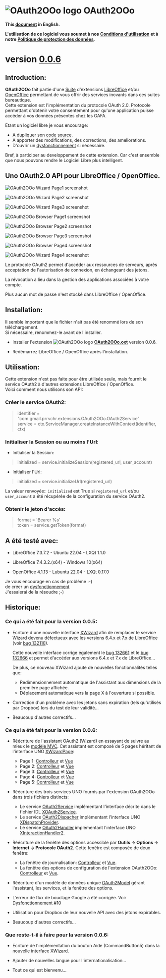 # ![OAuth2OOo logo][1] OAuth2OOo

**This [document][2] in English.**

**L'utilisation de ce logiciel vous soumet à nos** [**Conditions d'utilisation**][3] **et à notre** [**Politique de protection des données**][4].

# version [0.0.6][5]

## Introduction:

**OAuth2OOo** fait partie d'une [Suite][6] d'extensions [LibreOffice][7] et/ou [OpenOffice][8] permettant de vous offrir des services inovants dans ces suites bureautique.  
Cette extension est l'implémentation du protocole OAuth 2.0. Protocole permettant d'obtenir votre consentement pour qu'une application puisse accéder à vos données présentes chez les GAFA.

Etant un logiciel libre je vous encourage:
- A dupliquer son [code source][9].
- A apporter des modifications, des corrections, des ameliorations.
- D'ouvrir un [dysfonctionnement][10] si nécessaire.

Bref, à participer au developpement de cette extension.
Car c'est ensemble que nous pouvons rendre le Logiciel Libre plus intelligent.

## Uno OAuth2.0 API pour LibreOffice / OpenOffice.

![OAuth2OOo Wizard Page1 screenshot][11]

![OAuth2OOo Wizard Page2 screenshot][12]

![OAuth2OOo Wizard Page3 screenshot][13]

![OAuth2OOo Browser Page1 screenshot][14]

![OAuth2OOo Browser Page2 screenshot][15]

![OAuth2OOo Browser Page3 screenshot][16]

![OAuth2OOo Browser Page4 screenshot][17]

![OAuth2OOo Wizard Page4 screenshot][18]

Le protocole OAuth2 permet d'accéder aux ressources de serveurs, après acceptation de l'autorisation de connexion, en échangeant des jetons.

La révocation a lieu dans la gestion des applications associées à votre compte.

Plus aucun mot de passe n'est stocké dans LibreOffice / OpenOffice.

## Installation:

Il semble important que le fichier n'ait pas été renommé lors de son téléchargement.  
Si nécessaire, renommez-le avant de l'installer.

- Installer l'extension ![OAuth2OOo logo][1] **[OAuth2OOo.oxt][19]** version 0.0.6.

- Redémarrez LibreOffice / OpenOffice après l'installation.

## Utilisation:

Cette extension n'est pas faite pour être utilisée seule, mais fournit le service OAuth2 à d'autres extensions LibreOffice / OpenOffice.  
Voici comment nous utilisons son API:

### Créer le service OAuth2:

> identifier = "com.gmail.prrvchr.extensions.OAuth2OOo.OAuth2Service"  
> service = ctx.ServiceManager.createInstanceWithContext(identifier, ctx)

### Initialiser la Session ou au moins l'Url:

- Initialiser la Session: 

> initialized = service.initializeSession(registered_url, user_account)

- Initialiser l'Url:

> initialized = service.initializeUrl(registered_url)

La valeur renvoyée:: `initialized` est True si `registered_url` et/ou `user_account` a été récupérée de la configuration du service OAuth2.

### Obtenir le jeton d'accès:

> format = 'Bearer %s'  
> token = service.getToken(format)

## A été testé avec:

* LibreOffice 7.3.7.2 - Ubuntu 22.04 - LXQt 1.1.0

* LibreOffice 7.4.3.2.(x64) - Windows 10(x64)

* OpenOffice 4.1.13 - Lubuntu 22.04 - LXQt 0.17.0

Je vous encourage en cas de problème :-(  
de créer un [dysfonctionnement][10]  
J'essaierai de la résoudre ;-)

## Historique:

### Ce qui a été fait pour la version 0.0.5:

- Ecriture d'une nouvelle interface [XWizard][20] afin de remplacer le service Wizard devenu défectueux avec les versions 6.4.x et 7.x de LibreOffice (voir [bug 132110][21]).

    Cette nouvelle interface corrige également le [bug 132661][22] et le [bug 132666][23] et permet d'accéder aux versions 6.4.x et 7.x de LibreOffice...

    De plus, ce nouveau XWizard ajoute de nouvelles fonctionnalités telles que:

    - Redimensionnement automatique de l'assistant aux dimensions de la première page affichée.
    - Déplacement automatique vers la page X à l'ouverture si possible.

- Correction d'un problème avec les jetons sans expiration (tels qu'utilisés par Dropbox) lors du test de leur validité...

- Beaucoup d'autres correctifs...

### Ce qui a été fait pour la version 0.0.6:

- Réécriture de l'assistant OAuth2 (Wizard) en essayant de suivre au mieux le [modèle MVC][24]. Cet assistant est composé de 5 pages héritant de l'interface UNO [XWizardPage][25]:

    - Page 1: [Controlleur][26] et [Vue][27]
    - Page 2: [Controlleur][28] et [Vue][29]
    - Page 3: [Controlleur][30] et [Vue][31]
    - Page 4: [Controlleur][32] et [Vue][33]
    - Page 5: [Controlleur][34] et [Vue][35]

- Réécriture des trois services UNO fournis par l'extension OAuth2OOo dans trois fichiers distincts:

    - Le service [OAuth2Service][36] implémentant l'interface décrite dans le fichier IDL [XOAuth2Service][37].
    - Le service [OAuth2Dispacher][38] implémentant l'interface UNO [XDispatchProvider][39].
    - Le service [OAuth2Handler][40] implémentant l'interface UNO [XInteractionHandler2][41].

- Réécriture de la fenêtre des options accessible par **Outils -> Options -> Internet -> Protocole OAuth2**. Cette fenêtre est composée de deux fenêtre:

    - La fenêtre de journalisation: [Controlleur][42] et [Vue][43].
    - La fenêtre des options de configuration de l'extension OAuth2OOo: [Controlleur][44] et [Vue][45].

- Réécriture d'un modèle de données unique [OAuth2Model][46] gérant l'assistant, les services, et la fenêtre des options.

- L'erreur de flux de bouclage Google a été corrigée. Voir [Dysfonctionnement #10][47]

- Utilisation pour Dropbox de leur nouvelle API avec des jetons expirables.

- Beaucoup d'autres correctifs...

### Que reste-t-il à faire pour la version 0.0.6:

- Ecriture de l'implémentation du bouton Aide (CommandButton5) dans la nouvelle interface [XWizard][20].

- Ajouter de nouvelles langue pour l'internationalisation...

- Tout ce qui est bienvenu...

[1]: <https://prrvchr.github.io/OAuth2OOo/img/OAuth2OOo.png>
[2]: <https://prrvchr.github.io/OAuth2OOo>
[3]: <https://prrvchr.github.io/OAuth2OOo/source/OAuth2OOo/registration/TermsOfUse_fr>
[4]: <https://prrvchr.github.io/OAuth2OOo/source/OAuth2OOo/registration/PrivacyPolicy_fr>
[5]: <https://prrvchr.github.io/OAuth2OOo/README_fr#historique>
[6]: <https://prrvchr.github.io/README_fr>
[7]: <https://fr.libreoffice.org/download/telecharger-libreoffice/>
[8]: <https://www.openoffice.org/fr/Telecharger/>
[9]: <https://github.com/prrvchr/OAuth2OOo>
[10]: <https://github.com/prrvchr/OAuth2OOo/issues/new>
[11]: <https://prrvchr.github.io/OAuth2OOo/img/OAuth2Wizard1_fr.png>
[12]: <https://prrvchr.github.io/OAuth2OOo/img/OAuth2Wizard2_fr.png>
[13]: <https://prrvchr.github.io/OAuth2OOo/img/OAuth2Wizard3_fr.png>
[14]: <https://prrvchr.github.io/OAuth2OOo/img/OAuth2Wizard4_fr.png>
[15]: <https://prrvchr.github.io/OAuth2OOo/img/OAuth2Wizard5_fr.png>
[16]: <https://prrvchr.github.io/OAuth2OOo/img/OAuth2Wizard6_fr.png>
[17]: <https://prrvchr.github.io/OAuth2OOo/img/OAuth2Wizard7_fr.png>
[18]: <https://prrvchr.github.io/OAuth2OOo/img/OAuth2Wizard8_fr.png>
[19]: <https://github.com/prrvchr/OAuth2OOo/raw/master/OAuth2OOo.oxt>
[20]: <https://github.com/prrvchr/OAuth2OOo/blob/master/uno/lib/uno/wizard/wizard.py>
[21]: <https://bugs.documentfoundation.org/show_bug.cgi?id=132110>
[22]: <https://bugs.documentfoundation.org/show_bug.cgi?id=132661>
[23]: <https://bugs.documentfoundation.org/show_bug.cgi?id=132666>
[24]: <https://fr.wikipedia.org/wiki/Mod%C3%A8le-vue-contr%C3%B4leur>
[25]: <https://www.openoffice.org/api/docs/common/ref/com/sun/star/ui/dialogs/XWizardPage.html>
[26]: <https://github.com/prrvchr/OAuth2OOo/blob/master/source/OAuth2OOo/pythonpath/oauth2/wizard/page1/oauth2manager.py>
[27]: <https://github.com/prrvchr/OAuth2OOo/blob/master/source/OAuth2OOo/pythonpath/oauth2/wizard/page1/oauth2view.py>
[28]: <https://github.com/prrvchr/OAuth2OOo/blob/master/source/OAuth2OOo/pythonpath/oauth2/wizard/page2/oauth2manager.py>
[29]: <https://github.com/prrvchr/OAuth2OOo/blob/master/source/OAuth2OOo/pythonpath/oauth2/wizard/page2/oauth2view.py>
[30]: <https://github.com/prrvchr/OAuth2OOo/blob/master/source/OAuth2OOo/pythonpath/oauth2/wizard/page3/oauth2manager.py>
[31]: <https://github.com/prrvchr/OAuth2OOo/blob/master/source/OAuth2OOo/pythonpath/oauth2/wizard/page3/oauth2view.py>
[32]: <https://github.com/prrvchr/OAuth2OOo/blob/master/source/OAuth2OOo/pythonpath/oauth2/wizard/page4/oauth2manager.py>
[33]: <https://github.com/prrvchr/OAuth2OOo/blob/master/source/OAuth2OOo/pythonpath/oauth2/wizard/page4/oauth2view.py>
[34]: <https://github.com/prrvchr/OAuth2OOo/blob/master/source/OAuth2OOo/pythonpath/oauth2/wizard/page5/oauth2manager.py>
[35]: <https://github.com/prrvchr/OAuth2OOo/blob/master/source/OAuth2OOo/pythonpath/oauth2/wizard/page5/oauth2view.py>
[36]: <https://github.com/prrvchr/OAuth2OOo/blob/master/source/OAuth2OOo/OAuth2Service.py>
[37]: <https://github.com/prrvchr/OAuth2OOo/blob/master/uno/rdb/idl/com/sun/star/auth/XOAuth2Service.idl>
[38]: <https://github.com/prrvchr/OAuth2OOo/blob/master/source/OAuth2OOo/OAuth2Dispatcher.py>
[39]: <https://www.openoffice.org/api/docs/common/ref/com/sun/star/frame/XDispatchProvider.html>
[40]: <https://github.com/prrvchr/OAuth2OOo/blob/master/source/OAuth2OOo/OAuth2Handler.py>
[41]: <https://www.openoffice.org/api/docs/common/ref/com/sun/star/task/XInteractionHandler2.html>
[42]: <https://github.com/prrvchr/OAuth2OOo/blob/master/uno/lib/uno/logger/logmanager.py>
[43]: <https://github.com/prrvchr/OAuth2OOo/blob/master/uno/lib/uno/logger/logview.py>
[44]: <https://github.com/prrvchr/OAuth2OOo/blob/master/source/OAuth2OOo/pythonpath/oauth2/options/optionsmanager.py>
[45]: <https://github.com/prrvchr/OAuth2OOo/blob/master/source/OAuth2OOo/pythonpath/oauth2/options/optionsview.py>
[46]: <https://github.com/prrvchr/OAuth2OOo/blob/master/source/OAuth2OOo/pythonpath/oauth2/oauth2model.py>
[47]: <https://github.com/prrvchr/OAuth2OOo/issues/10>
